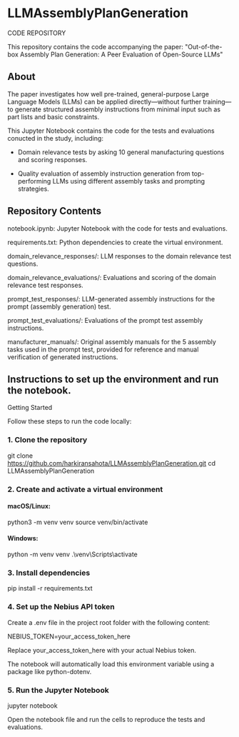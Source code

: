# LLMAssemblyPlanGeneration
CODE REPOSITORY

This repository contains the code accompanying the paper:
"Out-of-the-box Assembly Plan Generation: A Peer Evaluation of Open-Source LLMs"

## About

The paper investigates how well pre-trained, general-purpose Large Language Models (LLMs) can be applied directly—without further training—to generate structured assembly instructions from minimal input such as part lists and basic constraints.

This Jupyter Notebook contains the code for the tests and evaluations conucted in the study, including:

- Domain relevance tests by asking 10 general manufacturing questions and scoring responses.

- Quality evaluation of assembly instruction generation from top-performing LLMs using different assembly tasks and prompting strategies.


## Repository Contents

notebook.ipynb: Jupyter Notebook with the code for tests and evaluations.

requirements.txt: Python dependencies to create the virtual environment.

domain_relevance_responses/: LLM responses to the domain relevance test questions.

domain_relevance_evaluations/: Evaluations and scoring of the domain relevance test responses.

prompt_test_responses/: LLM-generated assembly instructions for the prompt (assembly generation) test.

prompt_test_evaluations/: Evaluations of the prompt test assembly instructions.

manufacturer_manuals/: Original assembly manuals for the 5 assembly tasks used in the prompt test, provided for reference and manual verification of generated instructions.

## Instructions to set up the environment and run the notebook.

Getting Started

Follow these steps to run the code locally:

### 1. Clone the repository
git clone https://github.com/harkiransahota/LLMAssemblyPlanGeneration.git
cd LLMAssemblyPlanGeneration

### 2. Create and activate a virtual environment

  #### macOS/Linux:

python3 -m venv venv
source venv/bin/activate


  #### Windows:

python -m venv venv
.\venv\Scripts\activate

### 3. Install dependencies
pip install -r requirements.txt

### 4. Set up the Nebius API token

Create a .env file in the project root folder with the following content:

NEBIUS_TOKEN=your_access_token_here


Replace your_access_token_here with your actual Nebius token.

The notebook will automatically load this environment variable using a package like python-dotenv.

### 5. Run the Jupyter Notebook
jupyter notebook


Open the notebook file and run the cells to reproduce the tests and evaluations.

